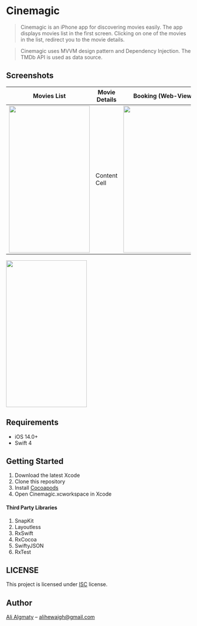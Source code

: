 # Cinemagic

> Cinemagic is an iPhone app for discovering movies easily. The app displays movies list in the first screen. Clicking on one of the movies in the list, redirect you to the movie details. 

> Cinemagic  uses MVVM design pattern and Dependency Injection.  The TMDb API is used as data source. 

## Screenshots

| Movies List  | Movie Details  | Booking (Web-View)   |
| ------------- | ------------- | ------- |
| <img src="https://user-images.githubusercontent.com/28106385/96354666-b4c42d00-110b-11eb-8659-87adc86ced5b.png" width="220" height="400">  | Content Cell  |  <img src="https://user-images.githubusercontent.com/28106385/96354741-8004a580-110c-11eb-9193-e40bea24eee8.png" width="220" height="400">  |
<img src="https://user-images.githubusercontent.com/28106385/96354699-171d2d80-110c-11eb-9c8f-57ac719de3cb.png" width="220" height="400">


## Requirements

- iOS 14.0+
- Swift 4

## Getting Started

1. Download the latest Xcode
2. Clone this repository
3. Install [Cocoapods](https://cocoapods.org)
4. Open Cinemagic.xcworkspace in Xcode


#### Third Party Libraries

1. SnapKit
2. Layoutless
3. RxSwift
4. RxCocoa
5. SwiftyJSON
6. RxTest

## LICENSE
This project is licensed under [ISC](https://opensource.org/licenses/ISC) license.

## Author


<a href="https://linkedin.com/in/alihewiagh37" target="_blank">Ali Algmaty</a> – alihewaigh@gmail.com

